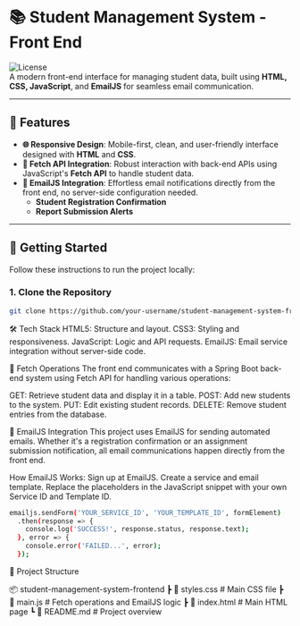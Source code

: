# 📚 Student Management System - Front End

![License](https://img.shields.io/badge/license-MIT-green)  
A modern front-end interface for managing student data, built using **HTML, CSS, JavaScript**, and **EmailJS** for seamless email communication.

---

## 🎨 Features

-   **🌐 Responsive Design**: Mobile-first, clean, and user-friendly interface designed with **HTML** and **CSS**.
-   **📡 Fetch API Integration**: Robust interaction with back-end APIs using JavaScript's **Fetch API** to handle student data.
-   **📧 EmailJS Integration**: Effortless email notifications directly from the front end, no server-side configuration needed.
    -   **Student Registration Confirmation**
    -   **Report Submission Alerts**

---

## 🚀 Getting Started

Follow these instructions to run the project locally:

### 1. Clone the Repository

```bash
git clone https://github.com/your-username/student-management-system-frontend.git
```

🛠️ Tech Stack
HTML5: Structure and layout.
CSS3: Styling and responsiveness.
JavaScript: Logic and API requests.
EmailJS: Email service integration without server-side code.

📡 Fetch Operations
The front end communicates with a Spring Boot back-end system using Fetch API for handling various operations:

GET: Retrieve student data and display it in a table.
POST: Add new students to the system.
PUT: Edit existing student records.
DELETE: Remove student entries from the database.

📧 EmailJS Integration
This project uses EmailJS for sending automated emails. Whether it's a registration confirmation or an assignment submission notification, all email communications happen directly from the front end.

How EmailJS Works:
Sign up at EmailJS.
Create a service and email template.
Replace the placeholders in the JavaScript snippet with your own Service ID and Template ID.

```bash
emailjs.sendForm('YOUR_SERVICE_ID', 'YOUR_TEMPLATE_ID', formElement)
  .then(response => {
    console.log('SUCCESS!', response.status, response.text);
  }, error => {
    console.error('FAILED...', error);
  });

```

📂 Project Structure

📦 student-management-system-frontend
┣ 📜 styles.css # Main CSS file
┣ 📜 main.js # Fetch operations and EmailJS logic
┣ 📜 index.html # Main HTML page
┗ 📜 README.md # Project overview

```

```
